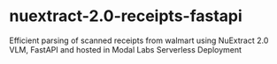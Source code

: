 # nuextract-2.0-receipts-fastapi
Efficient parsing of scanned receipts from walmart using NuExtract 2.0 VLM, FastAPI and hosted in Modal Labs Serverless Deployment
